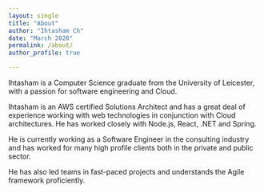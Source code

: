 ```yaml
---
layout: single
title: "About"
author: "Ihtasham Ch"
date: "March 2020"
permalink: /about/
author_profile: true

---
```


Ihtasham is a Computer Science graduate from the University of Leicester, with a passion for software engineering and Cloud. 

Ihtasham is an AWS certified Solutions Architect and has a great deal of experience working with web technologies in conjunction with Cloud architectures. He has worked closely with Node.js, React, .NET and Spring. 

He is currently working as a Software Engineer in the consulting industry and has worked for many high profile clients both in the private and public sector.

He has also led teams in fast-paced projects and understands the Agile framework proficiently.
